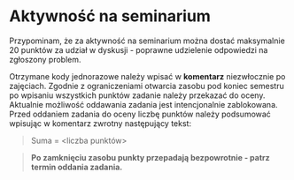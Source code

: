 # Aktywność na seminarium 

Przypominam, że za aktywność na seminarium można dostać maksymalnie 20 punktów za udział w dyskusji - poprawne udzielenie odpowiedzi na zgłoszony problem.

Otrzymane kody jednorazowe należy wpisać w **komentarz** niezwłocznie po zajęciach. Zgodnie z ograniczeniami otwarcia zasobu pod koniec semestru po wpisaniu wszystkich punktów zadanie należy przekazać do oceny. Aktualnie możliwość oddawania zadania jest intencjonalnie zablokowana. Przed oddaniem zadania do oceny liczbę punktów należy podsumować wpisując w komentarz zwrotny następujący tekst:

> Suma = <liczba punktów>

> **Po zamknięciu zasobu punkty przepadają bezpowrotnie - patrz termin oddania zadania.**
